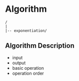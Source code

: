 # Algorithm

```
/
|
|-- exponentiation/
```

## Algorithm Description
- input
- output
- basic operation
- operation order

